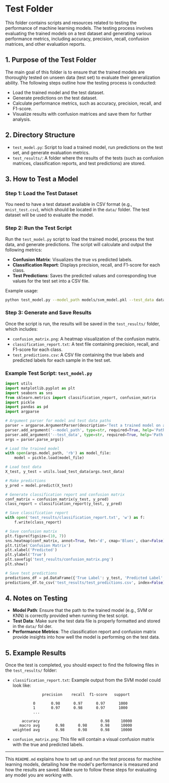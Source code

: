# Test Folder

This folder contains scripts and resources related to testing the performance of machine learning models. The testing process involves evaluating the trained models on a test dataset and generating various performance metrics, including accuracy, precision, recall, confusion matrices, and other evaluation reports.

## 1. Purpose of the Test Folder

The main goal of this folder is to ensure that the trained models are thoroughly tested on unseen data (test set) to evaluate their generalization ability. The following steps outline how the testing process is conducted:

- Load the trained model and the test dataset.
- Generate predictions on the test dataset.
- Calculate performance metrics, such as accuracy, precision, recall, and F1-score.
- Visualize results with confusion matrices and save them for further analysis.

## 2. Directory Structure

- `test_model.py`: Script to load a trained model, run predictions on the test set, and generate evaluation metrics.
- `test_results/`: A folder where the results of the tests (such as confusion matrices, classification reports, and test predictions) are stored.

## 3. How to Test a Model

### Step 1: Load the Test Dataset

You need to have a test dataset available in CSV format (e.g., `mnist_test.csv`), which should be located in the `data/` folder. The test dataset will be used to evaluate the model.

### Step 2: Run the Test Script

Run the `test_model.py` script to load the trained model, process the test data, and generate predictions. The script will calculate and output the following metrics:

- **Confusion Matrix**: Visualizes the true vs predicted labels.
- **Classification Report**: Displays precision, recall, and F1-score for each class.
- **Test Predictions**: Saves the predicted values and corresponding true values for the test set into a CSV file.

Example usage:

```bash
python test_model.py --model_path models/svm_model.pkl --test_data data/mnist_test.csv
```

### Step 3: Generate and Save Results

Once the script is run, the results will be saved in the `test_results/` folder, which includes:

- `confusion_matrix.png`: A heatmap visualization of the confusion matrix.
- `classification_report.txt`: A text file containing precision, recall, and F1-score for each class.
- `test_predictions.csv`: A CSV file containing the true labels and predicted labels for each sample in the test set.

### Example Test Script: `test_model.py`

```python
import utils
import matplotlib.pyplot as plt
import seaborn as sns
from sklearn.metrics import classification_report, confusion_matrix
import pickle
import pandas as pd
import argparse

# Argument parser for model and test data paths
parser = argparse.ArgumentParser(description='Test a trained model on a test dataset')
parser.add_argument('--model_path', type=str, required=True, help='Path to the trained model (e.g., svm_model.pkl)')
parser.add_argument('--test_data', type=str, required=True, help='Path to the test dataset (e.g., mnist_test.csv)')
args = parser.parse_args()

# Load the trained model
with open(args.model_path, 'rb') as model_file:
    model = pickle.load(model_file)

# Load test data
X_test, y_test = utils.load_test_data(args.test_data)

# Make predictions
y_pred = model.predict(X_test)

# Generate classification report and confusion matrix
conf_matrix = confusion_matrix(y_test, y_pred)
class_report = classification_report(y_test, y_pred)

# Save classification report
with open('test_results/classification_report.txt', 'w') as f:
    f.write(class_report)

# Save confusion matrix
plt.figure(figsize=(10, 7))
sns.heatmap(conf_matrix, annot=True, fmt='d', cmap='Blues', cbar=False)
plt.title('Confusion Matrix')
plt.xlabel('Predicted')
plt.ylabel('True')
plt.savefig('test_results/confusion_matrix.png')
plt.show()

# Save test predictions
predictions_df = pd.DataFrame({'True Label': y_test, 'Predicted Label': y_pred})
predictions_df.to_csv('test_results/test_predictions.csv', index=False)
```

## 4. Notes on Testing

- **Model Path**: Ensure that the path to the trained model (e.g., SVM or KNN) is correctly provided when running the test script.
- **Test Data**: Make sure the test data file is properly formatted and stored in the `data/` fol der.
- **Performance Metrics**: The classification report and confusion matrix provide insights into how well the model is performing on the test data.

## 5. Example Results

Once the test is completed, you should expect to find the following files in the `test_results/` folder:

- `classification_report.txt`: Example output from the SVM model could look like:

  ```
               precision    recall  f1-score   support

           0       0.98      0.97      0.97      1000
           1       0.97      0.98      0.97      1000
           ...
  
      accuracy                           0.98     10000
     macro avg       0.98      0.98      0.98     10000
  weighted avg       0.98      0.98      0.98     10000
  ```

- `confusion_matrix.png`: This file will contain a visual confusion matrix with the true and predicted labels.

---

This `README.md` explains how to set up and run the test process for machine learning models, detailing how the model's performance is measured and how the results are saved. Make sure to follow these steps for evaluating any model you are working with.